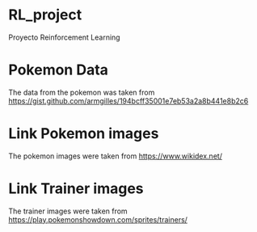 # RL_project
Proyecto Reinforcement Learning

# Pokemon Data
The data from the pokemon was taken from
https://gist.github.com/armgilles/194bcff35001e7eb53a2a8b441e8b2c6

# Link Pokemon images
The pokemon images were taken from
https://www.wikidex.net/

# Link Trainer images
The trainer images were taken from 
https://play.pokemonshowdown.com/sprites/trainers/



